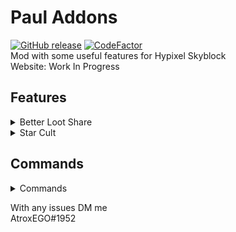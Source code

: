 # Paul Addons
[![GitHub release](https://img.shields.io/github/downloads/AtroxEGO/PaulAddons/total)](https://github.com/Cephetir/SkySkipped/releases)
[![CodeFactor](https://www.codefactor.io/repository/github/AtroxEGO/PaulAddons/badge)](https://www.codefactor.io/repository/github/cephetir/skyskipped)\
Mod with some useful features for Hypixel Skyblock \
Website: Work In Progress

## Features
<details>
    <summary>Better Loot Share</summary>

### ESP
- Glow On Mobs
    - Renders an outline around selected Mobs
- Mob Notification
    - Displays notification if selected mob is near
</details>

<details>
    <summary>Star Cult</summary>

### Dungeons
- Star Cult Timer
    - Displays a timer on your screen for star cult event
- Auto Guild Notification
    - Automatically sends notification in your guilds chat
</details>

## Commands
<details>
    <summary>Commands</summary>

- /pauladdons (opens gui)

</details>

With any issues DM me <br>
AtroxEGO#1952